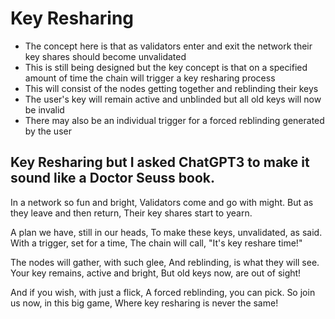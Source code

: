 
# Key Resharing

- The concept here is that as validators enter and exit the network their key shares should become unvalidated
- This is still being designed but the key concept is that on a specified amount of time the chain will trigger a key resharing process
- This will consist of the nodes getting together and reblinding their keys
- The user's key will remain active and unblinded but all old keys will now be invalid
- There may also be an individual trigger for a forced reblinding generated by the user

## Key Resharing but I asked ChatGPT3 to make it sound like a Doctor Seuss book.

In a network so fun and bright,
Validators come and go with might.
But as they leave and then return,
Their key shares start to yearn.

A plan we have, still in our heads,
To make these keys, unvalidated, as said.
With a trigger, set for a time,
The chain will call, "It's key reshare time!"

The nodes will gather, with such glee,
And reblinding, is what they will see.
Your key remains, active and bright,
But old keys now, are out of sight!

And if you wish, with just a flick,
A forced reblinding, you can pick.
So join us now, in this big game,
Where key resharing is never the same!
